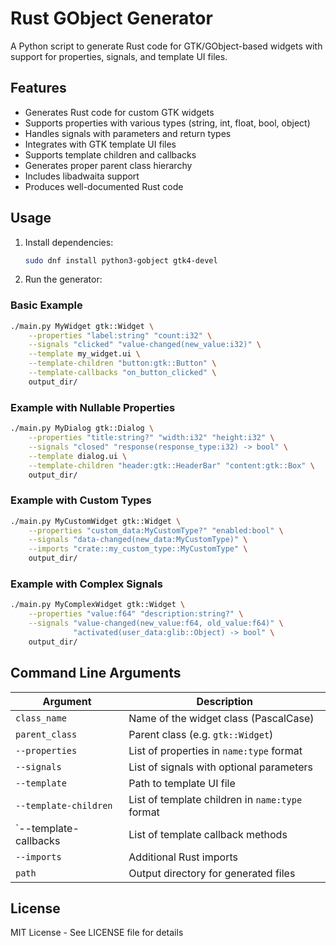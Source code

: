 # Rust GObject Generator

A Python script to generate Rust code for GTK/GObject-based widgets with support for properties, signals, and template UI files.

## Features

- Generates Rust code for custom GTK widgets
- Supports properties with various types (string, int, float, bool, object)
- Handles signals with parameters and return types
- Integrates with GTK template UI files
- Supports template children and callbacks
- Generates proper parent class hierarchy
- Includes libadwaita support
- Produces well-documented Rust code

## Usage

1. Install dependencies:
   ```bash
   sudo dnf install python3-gobject gtk4-devel
   ```

2. Run the generator:

### Basic Example
```bash
./main.py MyWidget gtk::Widget \
    --properties "label:string" "count:i32" \
    --signals "clicked" "value-changed(new_value:i32)" \
    --template my_widget.ui \
    --template-children "button:gtk::Button" \
    --template-callbacks "on_button_clicked" \
    output_dir/
```

### Example with Nullable Properties
```bash
./main.py MyDialog gtk::Dialog \
    --properties "title:string?" "width:i32" "height:i32" \
    --signals "closed" "response(response_type:i32) -> bool" \
    --template dialog.ui \
    --template-children "header:gtk::HeaderBar" "content:gtk::Box" \
    output_dir/
```

### Example with Custom Types
```bash
./main.py MyCustomWidget gtk::Widget \
    --properties "custom_data:MyCustomType?" "enabled:bool" \
    --signals "data-changed(new_data:MyCustomType)" \
    --imports "crate::my_custom_type::MyCustomType" \
    output_dir/
```

### Example with Complex Signals
```bash
./main.py MyComplexWidget gtk::Widget \
    --properties "value:f64" "description:string?" \
    --signals "value-changed(new_value:f64, old_value:f64)" \
              "activated(user_data:glib::Object) -> bool" \
    output_dir/
```

## Command Line Arguments

| Argument             | Description                                      |
|----------------------|--------------------------------------------------|
| `class_name`         | Name of the widget class (PascalCase)           |
| `parent_class`       | Parent class (e.g. `gtk::Widget`)               |
| `--properties`       | List of properties in `name:type` format        |
| `--signals`          | List of signals with optional parameters        |
| `--template`         | Path to template UI file                        |
| `--template-children`| List of template children in `name:type` format |
| `--template-callbacks| List of template callback methods              |
| `--imports`          | Additional Rust imports                         |
| `path`               | Output directory for generated files            |

## License

MIT License - See LICENSE file for details
